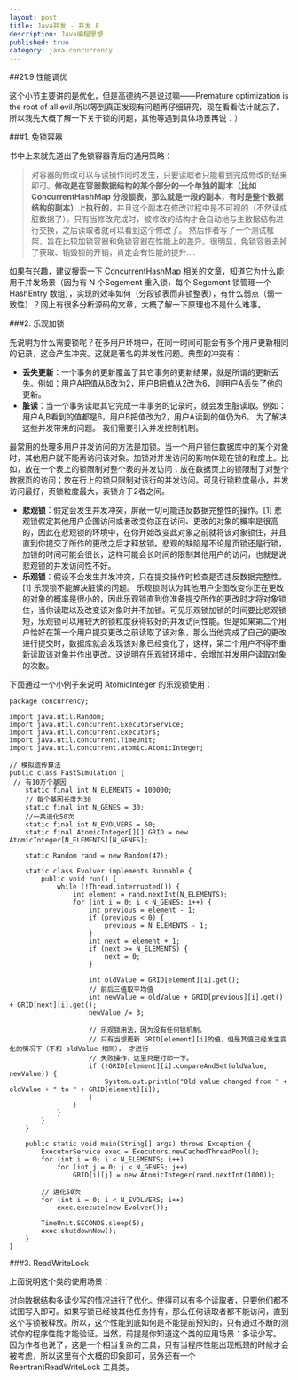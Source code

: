 ```yaml
---
layout: post
title: Java并发 - 并发 8
description: Java编程思想
published: true
category: java-concurrency
---
```



##21.9 性能调优

这个小节主要讲的是优化，但是高德纳不是说过嘛——Premature optimization is the root of all evil.所以等到真正发现有问题再仔细研究，现在看看估计就忘了。所以我先大概了解一下关于锁的问题，其他等遇到具体场景再说：）

###1. 免锁容器

书中上来就先道出了免锁容器背后的通用策略：

> 对容器的修改可以与读操作同时发生，只要读取者只能看到完成修改的结果即可。**修改是在容器数据结构的某个部分的一个单独的副本（比如 ConcurrentHashMap 分段锁表，那么就是一段的副本，有时是整个数据结构的副本）上执行的**，并且这个副本在修改过程中是不可视的（不然读成脏数据了）。只有当修改完成时，被修改的结构才会自动地与主数据结构进行交换，之后读取者就可以看到这个修改了。
然后作者写了一个测试框架，旨在比较加锁容器和免锁容器在性能上的差异。很明显，免锁容器去掉了获取、销毁锁的开销，肯定会有性能的提升....

如果有兴趣，建议搜索一下 ConcurrentHashMap 相关的文章，知道它为什么能用于并发场景（因为有 N 个Segement 重入锁，每个 Segement 锁管理一个 HashEntry 数组），实现的效率如何（分段锁表而非锁整表），有什么弱点（弱一致性）？网上有很多分析源码的文章，大概了解一下原理也不是什么难事。

###2. 乐观加锁

先说明为什么需要锁呢？在多用户环境中，在同一时间可能会有多个用户更新相同的记录，这会产生冲突。这就是著名的并发性问题。典型的冲突有：

* **丢失更新**：一个事务的更新覆盖了其它事务的更新结果，就是所谓的更新丢失。例如：用户A把值从6改为2，用户B把值从2改为6，则用户A丢失了他的更新。
* **脏读**：当一个事务读取其它完成一半事务的记录时，就会发生脏读取。例如：用户A,B看到的值都是6，用户B把值改为2，用户A读到的值仍为6。
为了解决这些并发带来的问题。 我们需要引入并发控制机制。

最常用的处理多用户并发访问的方法是加锁。当一个用户锁住数据库中的某个对象时，其他用户就不能再访问该对象。加锁对并发访问的影响体现在锁的粒度上。比如，放在一个表上的锁限制对整个表的并发访问；放在数据页上的锁限制了对整个数据页的访问；放在行上的锁只限制对该行的并发访问。可见行锁粒度最小，并发访问最好，页锁粒度最大，表锁介于2者之间。

* **悲观锁**：假定会发生并发冲突，屏蔽一切可能违反数据完整性的操作。[1] 悲观锁假定其他用户企图访问或者改变你正在访问、更改的对象的概率是很高的，因此在悲观锁的环境中，在你开始改变此对象之前就将该对象锁住，并且直到你提交了所作的更改之后才释放锁。悲观的缺陷是不论是页锁还是行锁，加锁的时间可能会很长，这样可能会长时间的限制其他用户的访问，也就是说悲观锁的并发访问性不好。
* **乐观锁**：假设不会发生并发冲突，只在提交操作时检查是否违反数据完整性。[1] 乐观锁不能解决脏读的问题。 乐观锁则认为其他用户企图改变你正在更改的对象的概率是很小的，因此乐观锁直到你准备提交所作的更改时才将对象锁住，当你读取以及改变该对象时并不加锁。可见乐观锁加锁的时间要比悲观锁短，乐观锁可以用较大的锁粒度获得较好的并发访问性能。但是如果第二个用户恰好在第一个用户提交更改之前读取了该对象，那么当他完成了自己的更改进行提交时，数据库就会发现该对象已经变化了，这样，第二个用户不得不重新读取该对象并作出更改。这说明在乐观锁环境中，会增加并发用户读取对象的次数。

下面通过一个小例子来说明 AtomicInteger 的乐观锁使用：

	package concurrency;

	import java.util.Random;
	import java.util.concurrent.ExecutorService;
	import java.util.concurrent.Executors;
	import java.util.concurrent.TimeUnit;
	import java.util.concurrent.atomic.AtomicInteger;

	// 模拟遗传算法
	public class FastSimulation {
	 // 有10万个基因
		static final int N_ELEMENTS = 100000;
		// 每个基因长度为30
		static final int N_GENES = 30;
		//一共进化50次
		static final int N_EVOLVERS = 50;
		static final AtomicInteger[][] GRID = new AtomicInteger[N_ELEMENTS][N_GENES];

		static Random rand = new Random(47);

		static class Evolver implements Runnable {
			public void run() {
				while (!Thread.interrupted()) {
					int element = rand.nextInt(N_ELEMENTS);
					for (int i = 0; i < N_GENES; i++) {
						int previous = element - 1;
						if (previous < 0) {
							previous = N_ELEMENTS - 1;
						}
						int next = element + 1;
						if (next >= N_ELEMENTS) {
							next = 0;
						}

						int oldValue = GRID[element][i].get();
						// 前后三值取平均值
						int newValue = oldValue + GRID[previous][i].get() + GRID[next][i].get();
						newValue /= 3;

						// 乐观锁用法，因为没有任何锁机制。
						// 只有当想更新 GRID[element][i]的值，但是其值已经发生变化的情况下（不和 oldValue 相同）， 才进行
						// 失败操作，这里只是打印一下。
						if (!GRID[element][i].compareAndSet(oldValue, newValue)) {
							System.out.println("Old value changed from " + oldValue + " to " + GRID[element][i]);
						}
					}
				}
			}
		}

		public static void main(String[] args) throws Exception {
			ExecutorService exec = Executors.newCachedThreadPool();
			for (int i = 0; i < N_ELEMENTS; i++)
				for (int j = 0; j < N_GENES; j++)
					GRID[i][j] = new AtomicInteger(rand.nextInt(1000));

			// 进化50次
			for (int i = 0; i < N_EVOLVERS; i++)
				exec.execute(new Evolver());

			TimeUnit.SECONDS.sleep(5);
			exec.shutdownNow();
		}
	}

###3. ReadWriteLock

上面说明这个类的使用场景：

对向数据结构多读少写的情况进行了优化。使得可以有多个读取者，只要他们都不试图写入即可。如果写锁已经被其他任务持有，那么任何读取者都不能访问，直到这个写锁被释放。所以，这个性能到底如何是不能提前预知的，只有通过不断的测试你的程序性能才能验证。当然，前提是你知道这个类的应用场景：多读少写。
因为作者也说了，这是一个相当复杂的工具，只有当程序性能出现瓶颈的时候才会被考虑，所以这里有个大概的印象即可，另外还有一个 ReentrantReadWriteLock 工具类。
























[NingG]:    http://ningg.github.com  "NingG"

[Java编程思想 - 第二十一章、并发（八）]:				http://github.thinkingbar.com/thinking_in_java_chapter21-part08/









